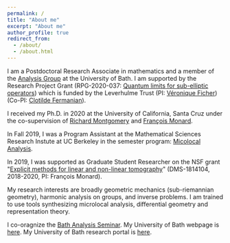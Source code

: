 ```yaml
---
permalink: /
title: "About me"
excerpt: "About me"
author_profile: true
redirect_from: 
  - /about/
  - /about.html
---
```

    
I am a Postdoctoral Research Associate in mathematics and a member of the [Analysis Group](https://www.bath.ac.uk/teams/analysis-members/)  at the University of Bath. I am  supported  by the Research Project Grant (RPG-2020-037: [Quantum limits for sub-elliptic operators](https://people.bath.ac.uk/vcmf20/SubEllip.html)) which is funded by the Leverhulme Trust (PI:  [Véronique Ficher](https://people.bath.ac.uk/vcmf20/)) (Co-PI: [Clotilde Fermanian](https://perso.math.u-pem.fr/fermanian.clotilde/)).   <br/> 

I received my Ph.D. in 2020 at the University of California, Santa Cruz under the co-supervision of [Richard Montgomery](https://people.ucsc.edu/~rmont/) and [François Monard](https://people.ucsc.edu/~fmonard/). <br/>

In Fall 2019, I was a Program Assistant at the Mathematical Sciences Research Instute at  UC Berkeley in the semester program: [Micolocal Analysis](https://www.msri.org/programs/315). <br/>

In  2019, I was supported  as Graduate Student Researcher on the NSF grant "[Explicit methods for linear and non-linear tomography](https://www.nsf.gov/awardsearch/showAward?AWD_ID=1814104)" (DMS-1814104, 2018-2020, PI: François Monard).

My research interests are broadly  geometric mechanics (sub-riemannian geometry), harmonic analysis on groups, and inverse problems. I am trained to use tools synthesizing microlocal analysis, differential geometry  and representation theory.  

I co-oragnize the [Bath Analysis Seminar](https://bath-analysis.github.io/).
 My University of Bath webpage is [here](http://people.bath.ac.uk/spf34). My University of Bath research portal is [here](https://researchportal.bath.ac.uk/en/persons/steven-flynn).
